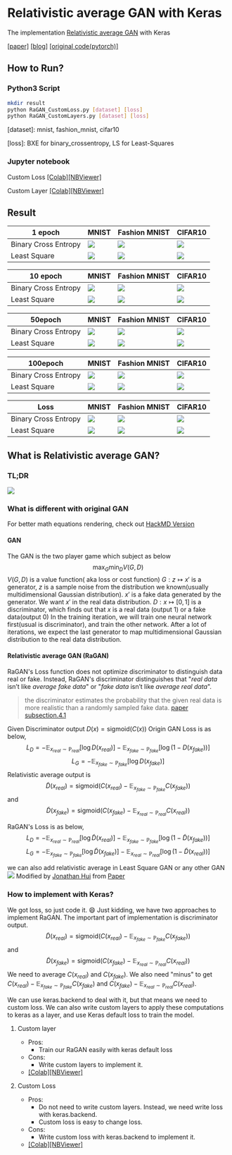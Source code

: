 # Relativistic average GAN with Keras
The implementation [Relativistic average GAN](https://ajolicoeur.wordpress.com/relativisticgan/) with Keras

[[paper]](https://arxiv.org/abs/1807.00734)
[[blog]](https://ajolicoeur.wordpress.com/relativisticgan/)
[[original code(pytorch)]](https://github.com/AlexiaJM/RelativisticGAN)

## How to Run?
### Python3 Script
``` bash
mkdir result
python RaGAN_CustomLoss.py [dataset] [loss] 
python RaGAN_CustomLayers.py [dataset] [loss] 
```
[dataset]: mnist, fashion_mnist, cifar10

[loss]: BXE for binary_crossentropy, LS for Least-Squares

### Jupyter notebook

Custom Loss
[[Colab]](https://drive.google.com/file/d/11NlU_Z829NXrHCdWx4ROIIcmfnaxNdR2/view?usp=sharing)[[NBViewer]](https://nbviewer.jupyter.org/github/IShengFang/Relativistic-average-GAN-Keras/blob/master/RaGAN_with_Custom_Loss.ipynb)

Custom Layer
[[Colab]](https://drive.google.com/file/d/1pbUCguHX1h_yeDYMdFcYa0CYuZvtpUik/view?usp=sharing)[[NBViewer]](https://nbviewer.jupyter.org/github/IShengFang/Relativistic-average-GAN-Keras/blob/master/RaGAN_with_Custom_Layers.ipynb)


## Result
| 1 epoch | MNIST    | Fashion MNIST | CIFAR10 |
| -------- | -------- | ------------- | -------- |
| Binary Cross Entropy     | ![](https://raw.githubusercontent.com/IShengFang/Relativistic-average-GAN-Keras/master/result/mnist_BXE/epoch_000.png )     | ![](https://raw.githubusercontent.com/IShengFang/Relativistic-average-GAN-Keras/master/result/fashion_mnist_BXE/epoch_000.png )         | ![](https://raw.githubusercontent.com/IShengFang/Relativistic-average-GAN-Keras/master/result/cifar10_BXE/epoch_000.png)     |
|Least Square|![](https://raw.githubusercontent.com/IShengFang/Relativistic-average-GAN-Keras/master/result/mnist_LS/epoch_000.png )     | ![](https://raw.githubusercontent.com/IShengFang/Relativistic-average-GAN-Keras/master/result/fashion_mnist_LS/epoch_000.png )         | ![](https://raw.githubusercontent.com/IShengFang/Relativistic-average-GAN-Keras/master/result/cifar10_LS/epoch_000.png)     |

| 10 epoch | MNIST    | Fashion MNIST | CIFAR10 |
| -------- | -------- | ------------- | -------- |
| Binary Cross Entropy     | ![](https://raw.githubusercontent.com/IShengFang/Relativistic-average-GAN-Keras/master/result/mnist_BXE/epoch_010.png )     | ![](https://raw.githubusercontent.com/IShengFang/Relativistic-average-GAN-Keras/master/result/fashion_mnist_BXE/epoch_010.png )         | ![](https://raw.githubusercontent.com/IShengFang/Relativistic-average-GAN-Keras/master/result/cifar10_BXE/epoch_010.png)     |
|Least Square|![](https://raw.githubusercontent.com/IShengFang/Relativistic-average-GAN-Keras/master/result/mnist_LS/epoch_010.png )     | ![](https://raw.githubusercontent.com/IShengFang/Relativistic-average-GAN-Keras/master/result/fashion_mnist_LS/epoch_010.png )         | ![](https://raw.githubusercontent.com/IShengFang/Relativistic-average-GAN-Keras/master/result/cifar10_LS/epoch_010.png)     |

| 50epoch | MNIST    | Fashion MNIST | CIFAR10 |
| -------- | -------- | ------------- | -------- |
| Binary Cross Entropy     | ![](https://raw.githubusercontent.com/IShengFang/Relativistic-average-GAN-Keras/master/result/mnist_BXE/epoch_049.png )     | ![](https://raw.githubusercontent.com/IShengFang/Relativistic-average-GAN-Keras/master/result/fashion_mnist_BXE/epoch_049.png )         | ![](https://raw.githubusercontent.com/IShengFang/Relativistic-average-GAN-Keras/master/result/cifar10_BXE/epoch_049.png)     |
|Least Square|![](https://raw.githubusercontent.com/IShengFang/Relativistic-average-GAN-Keras/master/result/mnist_LS/epoch_049.png )     | ![](https://raw.githubusercontent.com/IShengFang/Relativistic-average-GAN-Keras/master/result/fashion_mnist_LS/epoch_049.png )         | ![](https://raw.githubusercontent.com/IShengFang/Relativistic-average-GAN-Keras/master/result/cifar10_LS/epoch_049.png)     |

| 100epoch | MNIST    | Fashion MNIST | CIFAR10 |
| -------- | -------- | ------------- | -------- |
| Binary Cross Entropy     | ![](https://raw.githubusercontent.com/IShengFang/Relativistic-average-GAN-Keras/master/result/mnist_BXE/epoch_099.png )     | ![](https://raw.githubusercontent.com/IShengFang/Relativistic-average-GAN-Keras/master/result/fashion_mnist_BXE/epoch_099.png )         | ![](https://raw.githubusercontent.com/IShengFang/Relativistic-average-GAN-Keras/master/result/cifar10_BXE/epoch_099.png)     |
|Least Square|![](https://raw.githubusercontent.com/IShengFang/Relativistic-average-GAN-Keras/master/result/mnist_LS/epoch_099.png )     | ![](https://raw.githubusercontent.com/IShengFang/Relativistic-average-GAN-Keras/master/result/fashion_mnist_LS/epoch_099.png )         | ![](https://raw.githubusercontent.com/IShengFang/Relativistic-average-GAN-Keras/master/result/cifar10_LS/epoch_099.png)     |

| Loss | MNIST    | Fashion MNIST | CIFAR10 |
| -------- | -------- | ------------- | -------- |
| Binary Cross Entropy     | ![](https://raw.githubusercontent.com/IShengFang/Relativistic-average-GAN-Keras/master/result/mnist_BXE/loss.png )     | ![](https://raw.githubusercontent.com/IShengFang/Relativistic-average-GAN-Keras/master/result/fashion_mnist_BXE/loss.png )         | ![](https://raw.githubusercontent.com/IShengFang/Relativistic-average-GAN-Keras/master/result/cifar10_BXE/loss.png)     |
|Least Square|![](https://raw.githubusercontent.com/IShengFang/Relativistic-average-GAN-Keras/master/result/mnist_LS/loss.png )     | ![](https://raw.githubusercontent.com/IShengFang/Relativistic-average-GAN-Keras/master/result/fashion_mnist_LS/loss.png )         | ![](https://raw.githubusercontent.com/IShengFang/Relativistic-average-GAN-Keras/master/result/cifar10_LS/loss.png)     |


## What is Relativistic average GAN?
### TL;DR
![](https://ajolicoeur.files.wordpress.com/2018/06/screenshot-from-2018-06-30-11-04-05.png?w=656)
### What is different with original GAN
For better math equations rendering, check out [HackMD Version](https://hackmd.io/s/r1VlR5CBm)
#### GAN
The GAN is the two player game which subject as below
$$\max_G\min_D V(G,D)$$
$V(G,D)$ is a value function( aka loss or cost function)
$G:z \longmapsto x'$  is a generator, $z$ is a sample noise from the distribution we known(usually multidimensional Gaussian distribution). $x'$ is a fake data generated by the generator. We want $x'$ in the real data distribution.
$D:x\longmapsto[0,1]$ is a discriminator, which finds out that $x$ is a real data (output 1) or a fake data(output 0)
In the training iteration, we will train one neural network first(usual is discriminator), and train the other network. After a lot of iterations, we expect the last generator to map multidimensional Gaussian distribution to the real data distribution.


#### Relativistic average GAN (RaGAN)
RaGAN's Loss function does not optimize discriminator to distinguish data real or fake. Instead, RaGAN's discriminator distinguishes that "*real data* isn’t like *average fake data*" or "*fake data* isn’t like *average real data*".

>the discriminator estimates the probability that the given real data is more realistic than a randomly sampled fake data.
[paper subsection.4.1](https://arxiv.org/pdf/1807.00734.pdf#subsection.4.1)

Given Discriminator output $D(x)=\text{sigmoid}(C(x))$
Origin GAN Loss is as below,
$$L_D = -\mathbb{E}_{x_{real}\sim\mathbb{P}_{real}}[\log D(x_{real})]-\mathbb{E}_{x_{fake}\sim\mathbb{P}_{fake}}[\log ( 1-D(x_{fake}))]$$
$$L_G = -\mathbb{E}_{x_{fake}\sim\mathbb{P}_{fake}}[\log D(x_{fake})]$$
Relativistic average output is $$\tilde{D}(x_{real})=\text{sigmoid}(C(x_{real})-\mathbb{E}_{x_{fake}\sim\mathbb{P}_{fake}}C(x_{fake}))$$ and $$\tilde{D}(x_{fake})=\text{sigmoid}(C(x_{fake})-\mathbb{E}_{x_{real}\sim\mathbb{P}_{real}}C(x_{real}))$$

RaGAN's Loss is as below,
$$L_D = -\mathbb{E}_{x_{real}\sim\mathbb{P}_{real}}[\log \tilde{D}(x_{real})]-\mathbb{E}_{x_{fake}\sim\mathbb{P}_{fake}}[\log ( 1-\tilde{D}(x_{fake}))]$$
$$L_G = -\mathbb{E}_{x_{fake}\sim\mathbb{P}_{fake}}[\log \tilde{D}(x_{fake})]-\mathbb{E}_{x_{real}\sim\mathbb{P}_{real}}[\log ( 1-\tilde{D}(x_{real}))]$$

we can also add relativistic average in Least Square GAN or any other GAN
![](https://cdn-images-1.medium.com/max/800/1*QKG1fVOMjGlVUvICYmz8vQ.png)
Modified by [Jonathan Hui](https://medium.com/@jonathan_hui/gan-rsgan-ragan-a-new-generation-of-cost-function-84c5374d3c6e) from [Paper](https://arxiv.org/abs/1807.00734)

### How to implement with Keras?
We got loss, so just code it. :smile:
Just kidding, we have two approaches to implement RaGAN.
The important part of implementation is discriminator output.
$$\tilde{D}(x_{real})=\text{sigmoid}(C(x_{real})-\mathbb{E}_{x_{fake}\sim\mathbb{P}_{fake}}C(x_{fake}))$$ and $$\tilde{D}(x_{fake})=\text{sigmoid}(C(x_{fake})-\mathbb{E}_{x_{real}\sim\mathbb{P}_{real}}C(x_{real}))$$
We need to average $C(x_{real})$ and $C(x_{fake})$. We also need "minus" to get $C(x_{real})-\mathbb{E}_{x_{fake}\sim\mathbb{P}_{fake}}C(x_{fake})$ and $C(x_{fake})-\mathbb{E}_{x_{real}\sim\mathbb{P}_{real}}C(x_{real})$.

We can use keras.backend to deal with it, but that means we need to custom loss. We can also write custom layers to apply these computations to keras as a layer, and use Keras default loss to train the model.

1. Custom layer
    - Pros:
        - Train our RaGAN easily with keras default loss
    - Cons:
        - Write custom layers to implement it.
    - [[Colab]](https://drive.google.com/file/d/1pbUCguHX1h_yeDYMdFcYa0CYuZvtpUik/view?usp=sharing)[[NBViewer]](https://nbviewer.jupyter.org/github/IShengFang/Relativistic-average-GAN-Keras/blob/master/RaGAN_with_Custom_Layers.ipynb)


2. Custom Loss
    - Pros:
        - Do not need to write custom layers. Instead, we need write loss with keras.backend.
        - Custom loss is easy to change loss.
    - Cons:
        - Write custom loss with keras.backend to implement it.
    - [[Colab]](https://drive.google.com/file/d/11NlU_Z829NXrHCdWx4ROIIcmfnaxNdR2/view?usp=sharing)[[NBViewer]](https://nbviewer.jupyter.org/github/IShengFang/Relativistic-average-GAN-Keras/blob/master/RaGAN_with_Custom_Loss.ipynb)
